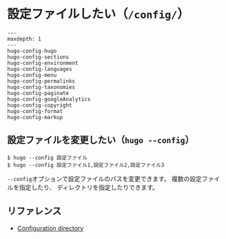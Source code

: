 # 設定ファイルしたい（`/config/`）

```{toctree}
---
maxdepth: 1
---
hugo-config-hugo
hugo-config-sections
hugo-config-environment
hugo-config-languages
hugo-config-menu
hugo-config-permalinks
hugo-config-taxonomies
hugo-config-paginate
hugo-config-googleAnalytics
hugo-config-copyright
hugo-config-format
hugo-config-markup
```

## 設定ファイルを変更したい（`hugo --config`）

```console
$ hugo --config 設定ファイル
$ hugo --config 設定ファイル1,設定ファイル2,設定ファイル3
```

`--config`オプションで設定ファイルのパスを変更できます。
複数の設定ファイルを指定したり、
ディレクトリを指定したりできます。

## リファレンス

- [Configuration directory](https://gohugo.io/getting-started/configuration/#configuration-directory)
